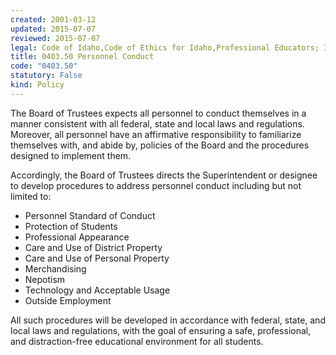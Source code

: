 ```yaml
---
created: 2001-03-12
updated: 2015-07-07
reviewed: 2015-07-07
legal: Code of Idaho,Code of Ethics for Idaho,Professional Educators; IDAPA,08.02.02.076
title: 0403.50 Personnel Conduct
code: "0403.50"
statutory: False
kind: Policy
---
```


The Board of Trustees expects all personnel to conduct themselves in a manner consistent with all federal, state and local laws and regulations.  Moreover, all personnel have an affirmative responsibility to familiarize themselves with, and abide by, policies of the Board and the procedures designed to implement them.

Accordingly, the Board of Trustees directs the Superintendent or designee to develop procedures to address personnel conduct including but not limited to:

- Personnel Standard of Conduct
- Protection of Students
- Professional Appearance
- Care and Use of District Property
- Care and Use of Personal Property
- Merchandising
- Nepotism
- Technology and Acceptable Usage
- Outside Employment

All such procedures will be developed in accordance with federal, state, and local laws and regulations, with the goal of ensuring a safe, professional, and distraction-free educational environment for all students.

